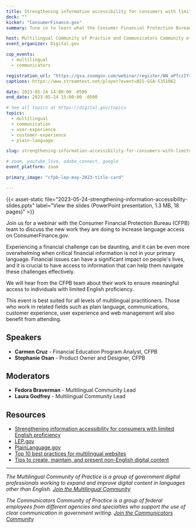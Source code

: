```yaml
---
title: Strengthening information accessibility for consumers with limited English proficiency
deck: ""
kicker: "ConsumerFinance.gov"
summary: Tune in to learn what the Consumer Financial Protection Bureau (CFPB) is doing to ensure financial products and services are accessible to all consumers, including those with limited English proficiency.

host: Multilingual Community of Practice and Communicators Community of Practice
event_organizer: Digital.gov

cop_events:
  - multilingual
  - communicators

registration_url: "https://gsa.zoomgov.com/webinar/register/WN_aPfczIYrQ_KwmKQ4ZTYDoQ"
captions: https://www.streamtext.net/player?event=BIS-GSA-5351062

date: 2023-05-24 14:00:00 -0500
end_date: 2023-05-24 15:00:00 -0500

# See all topics at https://digital.gov/topics
topics:
  - multilingual
  - communication
  - user-experience
  - customer-experience
  - plain-language

slug: strengthening-information-accessibility-for-consumers-with-limited-english-proficiency

# zoom, youtube_live, adobe_connect, google
event_platform: zoom

primary_image: "cfpb-lep-may-2023-title-card"

---
```


{{< asset-static file="2023-05-24-strengthening-information-accessibility-slides.pptx" label="View the slides (PowerPoint presentation, 1.3 MB, 18 pages)" >}}

Join us for a webinar with the Consumer Financial Protection Bureau (CFPB) team to discuss the new work they are doing to increase language access on ConsumerFinance.gov.

Experiencing a financial challenge can be daunting, and it can be even more overwhelming when critical financial information is not in your primary language. Financial issues can have a significant impact on people's lives, and it is crucial to have access to information that can help them navigate these challenges effectively.

We will hear from the CFPB team about their work to ensure meaningful access to individuals with limited English proficiency.

This event is best suited for all levels of multilingual practitioners. Those who work in related fields such as plain language, communications, customer experience, user experience and web management will also benefit from attending.

## Speakers

* **Carmen Cruz** - Financial Education Program Analyst, CFPB
* **Stephanie Osan** - Product Owner and Designer, CFPB

## Moderators

* **Fedora Braverman** - Multilingual Community Lead
* **Laura Godfrey** - Multilingual Community Lead

## Resources

* [Strengthening information accessibility for consumers with limited English proficiency](https://www.consumerfinance.gov/about-us/blog/strengthening-information-accessibility-for-consumers-limited-english-proficiency/)
* [LEP.gov](https://www.lep.gov/)
* [PlainLanguage.gov](https://www.plainlanguage.gov/)
* [Top 10 best practices for multilingual websites](https://digital.gov/resources/top-10-best-practices-for-multilingual-websites/)
* [Tips to create, maintain, and present non-English digital content](https://digital.gov/2022/05/23/10-tips-to-create-maintain-and-present-non-english-digital-content-a-qa-with-michael-mule/)

---

*The Multilingual Community of Practice is a group of government digital professionals working to expand and improve digital content in languages other than English. [Join the Multilingual Community](https://digital.gov/communities/multilingual/)* 

*The Communicators Community of Practice is a group of federal employees from different agencies and specialties who support the use of clear communication in government writing. [Join the Communicators Community](https://digital.gov/communities/communicators/)*
